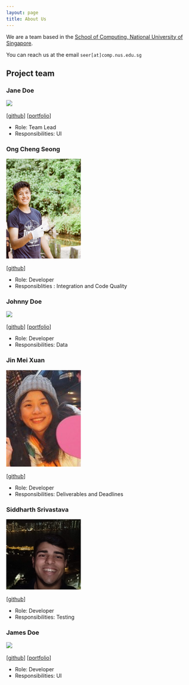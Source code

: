 ```yaml
---
layout: page
title: About Us
---
```


We are a team based in the [School of Computing, National University of Singapore](http://www.comp.nus.edu.sg).

You can reach us at the email `seer[at]comp.nus.edu.sg`

## Project team

### Jane Doe

<img src="images/johndoe.png" width="200px">

[[github](http://github.com/johndoe)]
[[portfolio](team/johndoe.md)]

* Role: Team Lead
* Responsibilities: UI

### Ong Cheng Seong

<img src="images/ChengSeong.png" width="200px">

[[github](https://github.com/chengseong)]

* Role: Developer
* Responsiblities : Integration and Code Quality


### Johnny Doe

<img src="images/johndoe.png" width="200px">

[[github](http://github.com/johndoe)] [[portfolio](team/johndoe.md)]

* Role: Developer
* Responsibilities: Data

### Jin Mei Xuan

<img src="images/meixuanjin.png" width="200px">

[[github](http://github.com/meixuanjin)]

* Role: Developer
* Responsibilities: Deliverables and Deadlines

### Siddharth Srivastava

<img src="images/siddharthSrivastava.png" width="200px">

[[github](https://github.com/Siddharth-Sid)]

[comment]: <> ([[portfolio]&#40;team/johndoe.md&#41;])

* Role: Developer
* Responsibilities: Testing

### James Doe

<img src="images/johndoe.png" width="200px">

[[github](http://github.com/johndoe)]
[[portfolio](team/johndoe.md)]

* Role: Developer
* Responsibilities: UI

